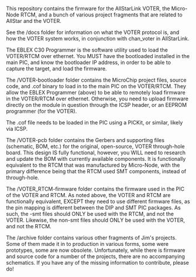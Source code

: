 This repository contains the firmware for the AllStarLink VOTER, the Micro-Node RTCM, and a bunch of 
various project fragments that are related to AllStar and the VOTER.

See the /docs folder for information on what the VOTER protocol is, and how the VOTER system works, 
in conjunction with chan_voter in AllStarLink.

The EBLEX C30 Programmer is the software utility used to load the VOTER/RTCM over ethernet. You 
MUST have the bootloaded installed in the main PIC, and know the bootloader IP address, in order 
to be able to capture the target, and load the firmware.

The /VOTER-bootloader folder contains the MicroChip project files, source code, and .cof binary 
to load in to the main PIC on the VOTER/RTCM. They allow the EBLEX Programmer (above) to be able 
to remotely load firmware in the VOTER/RTCM over ethernet. Otherwise, you need to upload firmware 
directly on the module in question through the ICSP header, or an EEPROM programmer (for the VOTER).

The .cof file needs to be loaded in the PIC using a PICKit, or similar, likely via ICSP.

The /VOTER-pcb folder contains the Gerbers and supporting files (schematic, BOM, etc.) for the 
original, open-source, VOTER through-hole board. This design IS fully functional, however, you 
WILL need to research and update the BOM with currently available components. It is functionally 
equivalent to the RTCM that was manufactured by Micro-Node, with the primary difference being that 
the RTCM used SMT components, instead of through-hole. 

The /VOTER_RTCM-firmware folder contains the firmware used in the PIC of the VOTER and RTCM. As 
noted above, the VOTER and RTCM are functionally equivalent, EXCEPT they need to use different 
firmware files, as the pin mapping is different between the DIP and SMT PIC packages. As such, 
the -smt files should ONLY be used with the RTCM, and not the VOTER. Likewise, the non-smt files 
should ONLY be used with the VOTER, and not the RTCM.

The /archive folder contains various other fragments of Jim's projects. Some of them made it in to 
production in various forms, some were prototypes, some are now obsolete. Unfortunately, while there 
is firmware and source code for a number of the projects, there are no accompanying schematics. If 
you have any of the missing information to contribute, please do!


